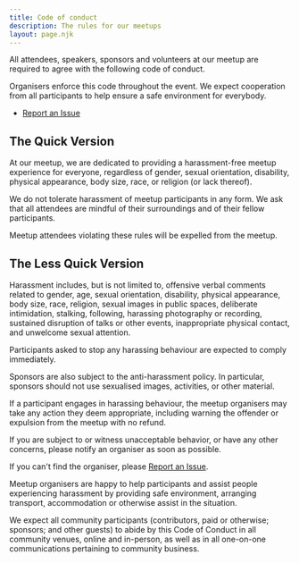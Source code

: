 ```yaml
---
title: Code of conduct
description: The rules for our meetups
layout: page.njk
---
```


All attendees, speakers, sponsors and volunteers at our meetup are required to agree with the following code of conduct.

Organisers enforce this code throughout the event. We expect cooperation from all participants to help ensure a safe environment for everybody.

- [Report an Issue](/report/)

## The Quick Version

At our meetup, we are dedicated to providing a harassment-free meetup experience for everyone, regardless of gender, sexual orientation, disability, physical appearance, body size, race, or religion (or lack thereof).

We do not tolerate harassment of meetup participants in any form. We ask that all attendees are mindful of their surroundings and of their fellow participants.

Meetup attendees violating these rules will be expelled from the meetup.

## The Less Quick Version

Harassment includes, but is not limited to, offensive verbal comments related to gender, age, sexual orientation, disability, physical appearance, body size, race, religion, sexual images in public spaces, deliberate intimidation, stalking, following, harassing photography or recording, sustained disruption of talks or other events, inappropriate physical contact, and unwelcome sexual attention.

Participants asked to stop any harassing behaviour are expected to comply immediately.

Sponsors are also subject to the anti-harassment policy. In particular, sponsors should not use sexualised images, activities, or other material.

If a participant engages in harassing behaviour, the meetup organisers may take any action they deem appropriate, including warning the offender or expulsion from the meetup with no refund.

If you are subject to or witness unacceptable behavior, or have any other concerns, please notify an organiser as soon as possible.

If you can't find the organiser, please [Report an Issue](/report/).

Meetup organisers are happy to help participants and assist people experiencing harassment by providing safe environment, arranging transport, accommodation or otherwise assist in the situation.

We expect all community participants (contributors, paid or otherwise; sponsors; and other guests) to abide by this Code of Conduct in all community venues, online and in-person, as well as in all one-on-one communications pertaining to community business.
